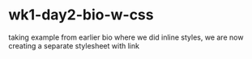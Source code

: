 # wk1-day2-bio-w-css
taking example from earlier bio where we did inline styles, we are now creating a separate stylesheet with link
